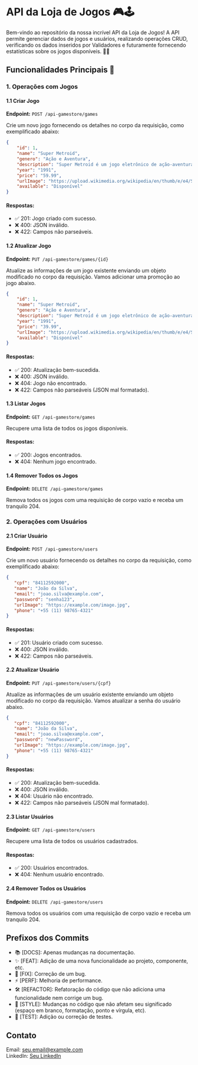 # API da Loja de Jogos 🎮🕹️

Bem-vindo ao repositório da nossa incrível API da Loja de Jogos! A API permite gerenciar dados de jogos e usuários, realizando operações CRUD, verificando os dados inseridos por Validadores e futuramente fornecendo estatísticas sobre os jogos disponíveis. 🚗🚆

## Funcionalidades Principais 🚀

### 1. Operações com Jogos

#### 1.1 Criar Jogo

**Endpoint:** `POST /api-gamestore/games`

Crie um novo jogo fornecendo os detalhes no corpo da requisição, como exemplificado abaixo:

```json
{
    "id": 1,
    "name": "Super Metroid",
    "genero": "Ação e Aventura",
    "description": "Super Metroid é um jogo eletrônico de ação-aventura lançado em 1994 para o Super Nintendo Entertainment System. É o terceiro jogo da série Metroid e foi desenvolvido para a Nintendo pela sua subsidiária, R&D1.",
    "year": "1991",
    "price": "59.99",
    "urlImage": "https://upload.wikimedia.org/wikipedia/en/thumb/e/e4/Smetroidbox.jpg/220px-Smetroidbox.jpg",
    "available": "Disponível"
}
```

#### Respostas:

- ✅ 201: Jogo criado com sucesso.
- ❌ 400: JSON inválido.
- ❌ 422: Campos não parseáveis.

#### 1.2 Atualizar Jogo

**Endpoint:** `PUT /api-gamestore/games/{id}`

Atualize as informações de um jogo existente enviando um objeto modificado no corpo da requisição. Vamos adicionar uma promoção ao jogo abaixo.

```json
{
    "id": 1,
    "name": "Super Metroid",
    "genero": "Ação e Aventura",
    "description": "Super Metroid é um jogo eletrônico de ação-aventura lançado em 1994 para o Super Nintendo Entertainment System. É o terceiro jogo da série Metroid e foi desenvolvido para a Nintendo pela sua subsidiária, R&D1.",
    "year": "1991",
    "price": "39.99",
    "urlImage": "https://upload.wikimedia.org/wikipedia/en/thumb/e/e4/Smetroidbox.jpg/220px-Smetroidbox.jpg",
    "available": "Disponível"
}
```

#### Respostas:

- ✅ 200: Atualização bem-sucedida.
- ❌ 400: JSON inválido.
- ❌ 404: Jogo não encontrado.
- ❌ 422: Campos não parseáveis (JSON mal formatado).

#### 1.3 Listar Jogos

**Endpoint:** `GET /api-gamestore/games`

Recupere uma lista de todos os jogos disponíveis.

#### Respostas:

- ✅ 200: Jogos encontrados.
- ❌ 404: Nenhum jogo encontrado.

#### 1.4 Remover Todos os Jogos

**Endpoint:** `DELETE /api-gamestore/games`

Remova todos os jogos com uma requisição de corpo vazio e receba um tranquilo 204.

### 2. Operações com Usuários

#### 2.1 Criar Usuário

**Endpoint:** `POST /api-gamestore/users`

Crie um novo usuário fornecendo os detalhes no corpo da requisição, como exemplificado abaixo:

```json
{
   "cpf": "84112592000",
   "name": "João da Silva",
   "email": "joao.silva@example.com",
   "password": "senha123",
   "urlImage": "https://example.com/image.jpg",
   "phone": "+55 (11) 98765-4321"
}
```

#### Respostas:

- ✅ 201: Usuário criado com sucesso.
- ❌ 400: JSON inválido.
- ❌ 422: Campos não parseáveis.

#### 2.2 Atualizar Usuário

**Endpoint:** `PUT /api-gamestore/users/{cpf}`

Atualize as informações de um usuário existente enviando um objeto modificado no corpo da requisição. Vamos atualizar a senha do usuário abaixo.

```json
{
   "cpf": "84112592000",
   "name": "João da Silva",
   "email": "joao.silva@example.com",
   "password": "newPassword",
   "urlImage": "https://example.com/image.jpg",
   "phone": "+55 (11) 98765-4321"
}
```

#### Respostas:

- ✅ 200: Atualização bem-sucedida.
- ❌ 400: JSON inválido.
- ❌ 404: Usuário não encontrado.
- ❌ 422: Campos não parseáveis (JSON mal formatado).

#### 2.3 Listar Usuários

**Endpoint:** `GET /api-gamestore/users`

Recupere uma lista de todos os usuários cadastrados.

#### Respostas:

- ✅ 200: Usuários encontrados.
- ❌ 404: Nenhum usuário encontrado.

#### 2.4 Remover Todos os Usuários

**Endpoint:** `DELETE /api-gamestore/users`

Remova todos os usuários com uma requisição de corpo vazio e receba um tranquilo 204.

## Prefixos dos Commits
- 📚 [DOCS]: Apenas mudanças na documentação.
- ✨ [FEAT]: Adição de uma nova funcionalidade ao projeto, componente, etc.
- 🐞 [FIX]: Correção de um bug.
- ⚡ [PERF]: Melhoria de performance.
- 🛠️ [REFACTOR]: Refatoração do código que não adiciona uma funcionalidade nem corrige um bug.
- 🎨 [STYLE]: Mudanças no código que não afetam seu significado (espaço em branco, formatação, ponto e vírgula, etc).
- 🧪 [TEST]: Adição ou correção de testes.

## Contato
Email: seu.email@example.com <br>
LinkedIn: [Seu LinkedIn](https://www.linkedin.com/in/seu-linkedin/)

